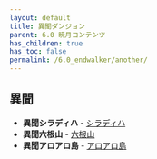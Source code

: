 ```yaml
---
layout: default
title: 異聞ダンジョン
parent: 6.0 暁月コンテンツ
has_children: true
has_toc: false
permalink: /6.0_endwalker/another/
---
```


## 異聞

- **異聞シラディハ** - [シラディハ](another/siradeliha/README.md)
- **異聞六根山** - [六根山](another/rokkonzan/README.md)
- **異聞アロアロ島** - [アロアロ島](another/aroarotoh/README.md)

